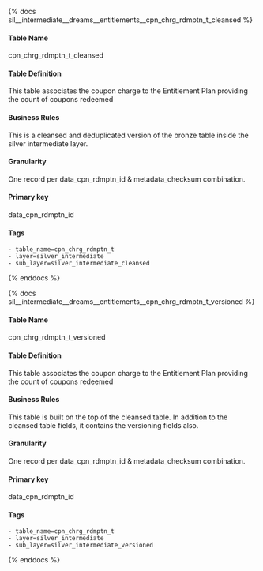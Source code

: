 {% docs sil__intermediate__dreams__entitlements__cpn_chrg_rdmptn_t_cleansed %}

#### Table Name
cpn_chrg_rdmptn_t_cleansed

#### Table Definition
This table associates the coupon charge to the Entitlement Plan providing the count of coupons redeemed

#### Business Rules
This is a cleansed and deduplicated version of the bronze table inside the silver intermediate layer.

#### Granularity
One record per data_cpn_rdmptn_id & metadata_checksum combination.

#### Primary key
data_cpn_rdmptn_id

#### Tags
    - table_name=cpn_chrg_rdmptn_t
    - layer=silver_intermediate
    - sub_layer=silver_intermediate_cleansed

{% enddocs %}

{% docs sil__intermediate__dreams__entitlements__cpn_chrg_rdmptn_t_versioned %}

#### Table Name
cpn_chrg_rdmptn_t_versioned

#### Table Definition
This table associates the coupon charge to the Entitlement Plan providing the count of coupons redeemed

#### Business Rules
This table is built on the top of the cleansed table. In addition to the cleansed table fields, it contains the versioning fields also.

#### Granularity
One record per data_cpn_rdmptn_id & metadata_checksum combination.

#### Primary key
data_cpn_rdmptn_id

#### Tags
    - table_name=cpn_chrg_rdmptn_t
    - layer=silver_intermediate
    - sub_layer=silver_intermediate_versioned

{% enddocs %}